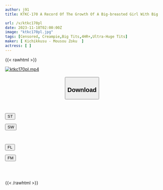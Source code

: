 ```yaml
---
author: j91
title: KTKC-170 A Record Of The Growth Of A Big-breasted Girl With Big Breasts From A Schoolgirl To A College Student. 5SEX Recording. 4 Hours.

url: /v/ktkc170pl
date: 2023-11-18T02:00:00Z
image: "ktkc170pl.jpg"
tags: [Censored, Creampie,Big Tits,4HR+,Ultra-Huge Tits]
maker: [ Kichikkusu - Mousou Zoku  ]
actress: [ ]
---
```



{{< rawhtml >}}

<div class="video" data-videoid="okb0bbbDzvUbv0">
    <a href="javascript:;">
        <img src="/v/ktkc170pl/ktkc170pl.jpg" width="WIDTH" height="HEIGHT" alt="ktkc170pl.mp4" loading="lazy">
    </a>
</div>

<script type="text/javascript" src="https://j91.asia/asset/on-demand-st.js"></script>

<br>
  <link rel="stylesheet" href="https://j91.asia/asset/bs5.css">
  
  <center>
  <button class="btn btn-primary" type="button" data-bs-toggle="collapse" data-bs-target=".multi-collapse" aria-expanded="false" aria-controls="multiCollapseExample1 multiCollapseExample2"><h2>Download</h2></button></center>
</p>
<div class="row">
  <div class="col">
    <div class="collapse multi-collapse" id="multiCollapseExample1">
      <div class="card card-body">
	      	      <br>
<div class="buttons">  
<p><a href="https://streamtape.to/v/okb0bbbDzvUbv0" target="_blank"><button class="btn-hover color-3"><i class="fa fa-download"></i> ST</button></a></p>
<p><a href="https://sfastwish.com/hxg9mpio43og" target="_blank"><button class="btn-hover color-2"><i class="fa fa-download"></i> SW</button></a></p></div>
    </div>
  </div>
</div>
  <div class="col">
    <div class="collapse multi-collapse" id="multiCollapseExample2">
      <div class="card card-body">
	      <br>
<div class="buttons">
<p><a href="https://filelions.online/f/uqb15xw1jrmv" target="_blank"><button class="btn-hover color-9"><i class="fa fa-download"></i> FL</button></a></p>
<p><a href="javascript:;" target="_blank"><button class="btn-hover color-8"><i class="fa fa-download"></i> FM</button></a></p></div>
<br><br>
      </div>
    </div>
  </div>
</div>

{{< /rawhtml >}}
